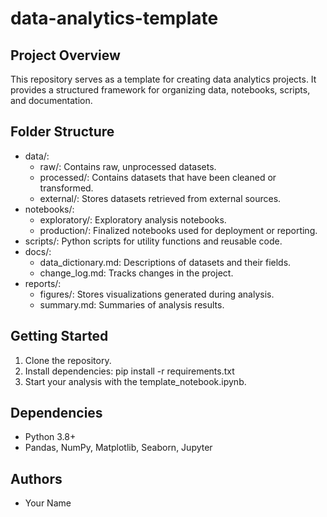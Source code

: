 # data-analytics-template

## Project Overview
This repository serves as a template for creating data analytics projects. It provides a structured framework for organizing data, notebooks, scripts, and documentation.

## Folder Structure
- data/:
  - raw/: Contains raw, unprocessed datasets.
  - processed/: Contains datasets that have been cleaned or transformed.
  - external/: Stores datasets retrieved from external sources.
- notebooks/:
  - exploratory/: Exploratory analysis notebooks.
  - production/: Finalized notebooks used for deployment or reporting.
- scripts/: Python scripts for utility functions and reusable code.
- docs/:
  - data_dictionary.md: Descriptions of datasets and their fields.
  - change_log.md: Tracks changes in the project.
- reports/:
  - figures/: Stores visualizations generated during analysis.
  - summary.md: Summaries of analysis results.

## Getting Started
1. Clone the repository.
2. Install dependencies: pip install -r requirements.txt
3. Start your analysis with the template_notebook.ipynb.

## Dependencies
- Python 3.8+
- Pandas, NumPy, Matplotlib, Seaborn, Jupyter

## Authors
- Your Name
